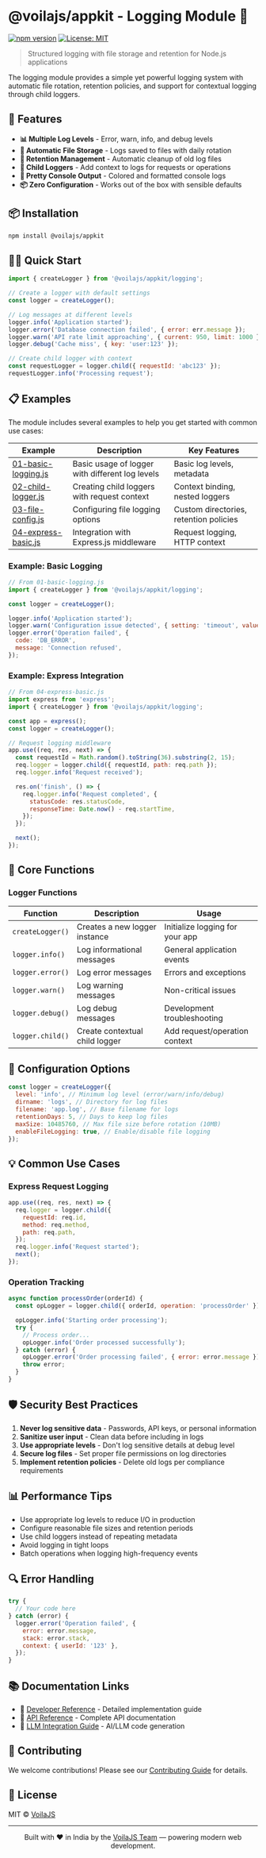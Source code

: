 # @voilajs/appkit - Logging Module 📝

[![npm version](https://img.shields.io/npm/v/@voilajs/appkit.svg)](https://www.npmjs.com/package/@voilajs/appkit)
[![License: MIT](https://img.shields.io/badge/License-MIT-yellow.svg)](https://opensource.org/licenses/MIT)

> Structured logging with file storage and retention for Node.js applications

The logging module provides a simple yet powerful logging system with automatic
file rotation, retention policies, and support for contextual logging through
child loggers.

## 🚀 Features

- **📊 Multiple Log Levels** - Error, warn, info, and debug levels
- **📁 Automatic File Storage** - Logs saved to files with daily rotation
- **🔄 Retention Management** - Automatic cleanup of old log files
- **🔗 Child Loggers** - Add context to logs for requests or operations
- **🎨 Pretty Console Output** - Colored and formatted console logs
- **📦 Zero Configuration** - Works out of the box with sensible defaults

## 📦 Installation

```bash
npm install @voilajs/appkit
```

## 🏃‍♂️ Quick Start

```javascript
import { createLogger } from '@voilajs/appkit/logging';

// Create a logger with default settings
const logger = createLogger();

// Log messages at different levels
logger.info('Application started');
logger.error('Database connection failed', { error: err.message });
logger.warn('API rate limit approaching', { current: 950, limit: 1000 });
logger.debug('Cache miss', { key: 'user:123' });

// Create child logger with context
const requestLogger = logger.child({ requestId: 'abc123' });
requestLogger.info('Processing request');
```

## 📋 Examples

The module includes several examples to help you get started with common use
cases:

| Example                                                                                                     | Description                                     | Key Features                           |
| ----------------------------------------------------------------------------------------------------------- | ----------------------------------------------- | -------------------------------------- |
| [01-basic-logging.js](https://github.com/voilajs/appkit/blob/main/src/logging/examples/01-basic-logging.js) | Basic usage of logger with different log levels | Basic log levels, metadata             |
| [02-child-logger.js](https://github.com/voilajs/appkit/blob/main/src/logging/examples/02-child-logger.js)   | Creating child loggers with request context     | Context binding, nested loggers        |
| [03-file-config.js](https://github.com/voilajs/appkit/blob/main/src/logging/examples/03-file-config.js)     | Configuring file logging options                | Custom directories, retention policies |
| [04-express-basic.js](https://github.com/voilajs/appkit/blob/main/src/logging/examples/04-express-basic.js) | Integration with Express.js middleware          | Request logging, HTTP context          |

### Example: Basic Logging

```javascript
// From 01-basic-logging.js
import { createLogger } from '@voilajs/appkit/logging';

const logger = createLogger();

logger.info('Application started');
logger.warn('Configuration issue detected', { setting: 'timeout', value: 30 });
logger.error('Operation failed', {
  code: 'DB_ERROR',
  message: 'Connection refused',
});
```

### Example: Express Integration

```javascript
// From 04-express-basic.js
import express from 'express';
import { createLogger } from '@voilajs/appkit/logging';

const app = express();
const logger = createLogger();

// Request logging middleware
app.use((req, res, next) => {
  const requestId = Math.random().toString(36).substring(2, 15);
  req.logger = logger.child({ requestId, path: req.path });
  req.logger.info('Request received');

  res.on('finish', () => {
    req.logger.info('Request completed', {
      statusCode: res.statusCode,
      responseTime: Date.now() - req.startTime,
    });
  });

  next();
});
```

## 📖 Core Functions

### Logger Functions

| Function         | Description                    | Usage                           |
| ---------------- | ------------------------------ | ------------------------------- |
| `createLogger()` | Creates a new logger instance  | Initialize logging for your app |
| `logger.info()`  | Log informational messages     | General application events      |
| `logger.error()` | Log error messages             | Errors and exceptions           |
| `logger.warn()`  | Log warning messages           | Non-critical issues             |
| `logger.debug()` | Log debug messages             | Development troubleshooting     |
| `logger.child()` | Create contextual child logger | Add request/operation context   |

## 🔧 Configuration Options

```javascript
const logger = createLogger({
  level: 'info', // Minimum log level (error/warn/info/debug)
  dirname: 'logs', // Directory for log files
  filename: 'app.log', // Base filename for logs
  retentionDays: 5, // Days to keep log files
  maxSize: 10485760, // Max file size before rotation (10MB)
  enableFileLogging: true, // Enable/disable file logging
});
```

## 💡 Common Use Cases

### Express Request Logging

```javascript
app.use((req, res, next) => {
  req.logger = logger.child({
    requestId: req.id,
    method: req.method,
    path: req.path,
  });
  req.logger.info('Request started');
  next();
});
```

### Operation Tracking

```javascript
async function processOrder(orderId) {
  const opLogger = logger.child({ orderId, operation: 'processOrder' });

  opLogger.info('Starting order processing');
  try {
    // Process order...
    opLogger.info('Order processed successfully');
  } catch (error) {
    opLogger.error('Order processing failed', { error: error.message });
    throw error;
  }
}
```

## 🛡️ Security Best Practices

1. **Never log sensitive data** - Passwords, API keys, or personal information
2. **Sanitize user input** - Clean data before including in logs
3. **Use appropriate levels** - Don't log sensitive details at debug level
4. **Secure log files** - Set proper file permissions on log directories
5. **Implement retention policies** - Delete old logs per compliance
   requirements

## 📊 Performance Tips

- Use appropriate log levels to reduce I/O in production
- Configure reasonable file sizes and retention periods
- Use child loggers instead of repeating metadata
- Avoid logging in tight loops
- Batch operations when logging high-frequency events

## 🔍 Error Handling

```javascript
try {
  // Your code here
} catch (error) {
  logger.error('Operation failed', {
    error: error.message,
    stack: error.stack,
    context: { userId: '123' },
  });
}
```

## 📚 Documentation Links

- 📘
  [Developer Reference](https://github.com/voilajs/appkit/blob/main/src/logging/docs/DEVELOPER_REFERENCE.md) -
  Detailed implementation guide
- 📗
  [API Reference](https://github.com/voilajs/appkit/blob/main/src/logging/docs/API_REFERENCE.md) -
  Complete API documentation
- 📙
  [LLM Integration Guide](https://github.com/voilajs/appkit/blob/main/src/logging/docs/PROMPT_REFERENCE.md) -
  AI/LLM code generation

## 🤝 Contributing

We welcome contributions! Please see our
[Contributing Guide](https://github.com/voilajs/appkit/blob/main/CONTRIBUTING.md)
for details.

## 📄 License

MIT © [VoilaJS](https://github.com/voilajs)

---

<p align="center">
  Built with ❤️ in India by the <a href="https://github.com/orgs/voilajs/people">VoilaJS Team</a> — powering modern web development.
</p>
